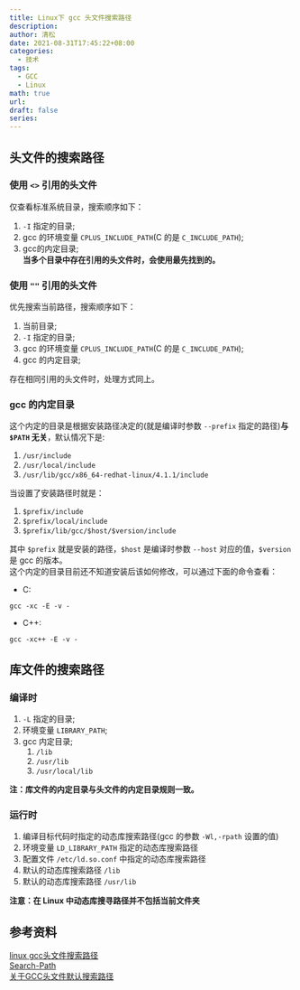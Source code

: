 ```yaml
---
title: Linux下 gcc 头文件搜索路径
description: 
author: 清松
date: 2021-08-31T17:45:22+08:00
categories:
  - 技术
tags:
  - GCC
  - Linux
math: true
url: 
draft: false
series:
---
```

## 头文件的搜索路径
### 使用 `<>` 引用的头文件
仅查看标准系统目录，搜索顺序如下：
1. `-I` 指定的目录;  
2. gcc 的环境变量 `CPLUS_INCLUDE_PATH`(C 的是 `C_INCLUDE_PATH`);  
3. gcc的内定目录;  
**当多个目录中存在引用的头文件时，会使用最先找到的。**

### 使用 `""` 引用的头文件
优先搜索当前路径，搜索顺序如下：
1. 当前目录;  
2. `-I` 指定的目录;  
3. gcc 的环境变量 `CPLUS_INCLUDE_PATH`(C 的是 `C_INCLUDE_PATH`);  
4. gcc 的内定目录;

存在相同引用的头文件时，处理方式同上。

### gcc 的内定目录
这个内定的目录是根据安装路径决定的(就是编译时参数 `--prefix` 指定的路径)**与 `$PATH` 无关**，默认情况下是:
1. `/usr/include`  
2. `/usr/local/include`  
3. `/usr/lib/gcc/x86_64-redhat-linux/4.1.1/include`  

当设置了安装路径时就是：
1. `$prefix/include`
2. `$prefix/local/include`
3. `$prefix/lib/gcc/$host/$version/include`

其中 `$prefix` 就是安装的路径，`$host` 是编译时参数 `--host` 对应的值，`$version` 是 gcc 的版本。  
这个内定的目录目前还不知道安装后该如何修改，可以通过下面的命令查看：
- C:
``` shell
gcc -xc -E -v -
```
- C++:
``` shell
gcc -xc++ -E -v -
```

## 库文件的搜索路径
### 编译时
1. `-L` 指定的目录;
2. 环境变量 `LIBRARY_PATH`;
3. gcc 内定目录;  
    1. `/lib`  
    2. `/usr/lib`  
    3. `/usr/local/lib`  

**注：库文件的内定目录与头文件的内定目录规则一致。**

### 运行时
1. 编译目标代码时指定的动态库搜索路径(gcc 的参数 `-Wl,-rpath` 设置的值)  
2. 环境变量 `LD_LIBRARY_PATH` 指定的动态库搜索路径  
3. 配置文件 `/etc/ld.so.conf` 中指定的动态库搜索路径  
4. 默认的动态库搜索路径 `/lib`  
5. 默认的动态库搜索路径 `/usr/lib`  

**注意：在 Linux 中动态库搜寻路径并不包括当前文件夹**

## 参考资料
[linux gcc头文件搜索路径](https://blog.csdn.net/andy205214/article/details/77091871)  
[Search-Path](https://gcc.gnu.org/onlinedocs/cpp/Search-Path.html)  
[关于GCC头文件默认搜索路径](https://www.jianshu.com/p/a6d5879ee4e2)  

